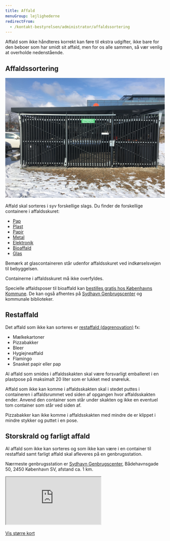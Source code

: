 ```yaml
---
title: Affald
menuGroup: lejlighederne
redirectFrom:
  - /kontakt-bestyrelsen/administrator/affaldssortering
---
```

Affald som ikke håndteres korrekt kan føre til ekstra udgifter, ikke bare for den beboer som har smidt sit affald, men for os alle sammen, så vær venlig at overholde nedenstående.

## Affaldssortering

![Affaldsskur](affaldsskur.jpg)

Affald skal sorteres i syv forskellige slags. Du finder de forskellige containere i affaldsskuret:

- [Pap](https://www.kk.dk/artikel/sortering-af-pap)
- [Plast](https://www.kk.dk/artikel/saadan-sorterer-du-dit-plastaffald)
- [Papir](https://www.kk.dk/artikel/sortering-af-papir)
- [Metal](https://www.kk.dk/artikel/sortering-af-metal)
- [Elektronik](https://www.kk.dk/artikel/sortering-af-elektronik)
- [Bioaffald](https://www.kk.dk/artikel/saadan-sorterer-du-dit-bioaffald)
- [Glas](https://www.kk.dk/artikel/sortering-af-glas)

Bemærk at glascontaineren står udenfor affaldsskuret ved indkørselsvejen til bebyggelsen.

Containerne i affaldsskuret må ikke overfyldes.

Specielle affaldsposer til bioaffald kan [bestilles gratis hos Københavns Kommune](https://www.kk.dk/bioposer). De kan også afhentes på [Sydhavn Genbrugscenter](https://sydhavngenbrugscenter.kk.dk/) og kommunale biblioteker.

## Restaffald

Det affald som ikke kan sorteres er [restaffald (dagrenovation)](https://www.kk.dk/artikel/saadan-sorterer-du-dit-restaffald-dagrenovation) fx:

- Mælkekartoner
- Pizzabakker
- Bleer
- Hygiejneaffald
- Flamingo
- Snasket papir eller pap

Al affald som smides i affaldsskakten skal være forsvarligt emballeret i en plastpose på maksimalt 20 liter som er lukket med snøreluk.

Affald som ikke kan komme i affaldsskakten skal i stedet puttes i containeren i affaldsrummet ved siden af opgangen hvor affaldsskakten ender. Anvend den container som står under skakten og ikke en eventuel tom container som står ved siden af.

Pizzabakker kan ikke komme i affaldsskakten med mindre de er klippet i mindre stykker og puttet i en pose.

## Storskrald og farligt affald

Al affald som ikke kan sorteres og som ikke kan være i en container til restaffald samt farligt affald skal afleveres på en genbrugsstation.

Nærmeste genbrugsstation er [Sydhavn Genbrugscenter](https://sydhavngenbrugscenter.kk.dk/), Bådehavnsgade 50, 2450 København SV, afstand ca. 1&nbsp;km.

<div class="iframe-container">
  <iframe title="Kort som viser Sydhavn Genbrugscenter" src="https://www.openstreetmap.org/export/embed.html?bbox=12.528083324432375%2C55.63124243188086%2C12.55140781402588%2C55.64645368368984&amp;layer=mapnik&amp;marker=55.63884879609704%2C12.539734840393066" loading="lazy"></iframe>
</div>

[Vis større kort](https://www.openstreetmap.org/?mlat=55.6388&amp;mlon=12.5398#map=16/55.6388/12.5398&amp;layers=N)
